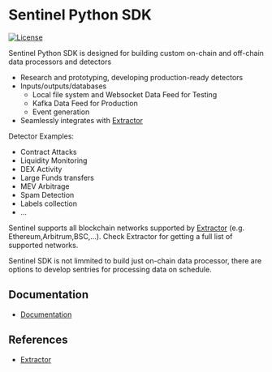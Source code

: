 # Sentinel Python SDK

[![License](https://img.shields.io/badge/License-Apache_2.0-blue.svg)](https://opensource.org/licenses/Apache-2.0)

Sentinel Python SDK is designed for building custom on-chain and off-chain data processors and detectors

- Research and prototyping, developing production-ready detectors
- Inputs/outputs/databases
  - Local file system and Websocket Data Feed for Testing
  - Kafka Data Feed for Production
  - Event generation
- Seamlessly integrates with [Extractor](https://extractor.live)

Detector Examples:

- Contract Attacks
- Liquidity Monitoring
- DEX Activity
- Large Funds transfers
- MEV Arbitrage
- Spam Detection
- Labels collection
- ...

Sentinel supports all blockchain networks supported by [Extractor](https://extractor.live) (e.g. Ethereum,Arbitrum,BSC,...). Check Extractor for getting a full list of supported networks.

Sentinel SDK is not limmited to build just on-chain data processor, there are options to develop sentries for processing data on schedule. 

## Documentation

- [Documentation](/docs/README.md)

## References

- [Extractor](https://extractor.live)